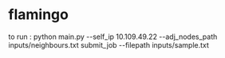 # flamingo

to run : 
python main.py --self_ip 10.109.49.22 --adj_nodes_path inputs/neighbours.txt
submit_job --filepath inputs/sample.txt
